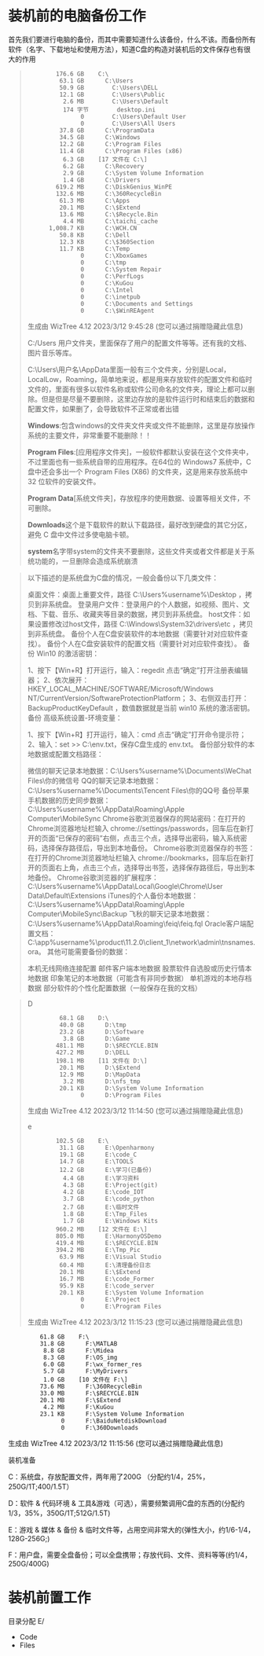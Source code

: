 # 装机前的电脑备份工作

首先我们要进行电脑的备份，而其中需要知道什么该备份，什么不该。而备份所有软件（名字、下载地址和使用方法），知道C盘的构造对装机后的文件保存也有很大的作用

>             176.6 GB    C:\
>              63.1 GB      C:\Users
>              50.9 GB        C:\Users\DELL
>              12.1 GB        C:\Users\Public
>               2.6 MB        C:\Users\Default
>               174 字节        desktop.ini
>                    0        C:\Users\Default User
>                    0        C:\Users\All Users
>              37.8 GB      C:\ProgramData
>              34.5 GB      C:\Windows
>              12.2 GB      C:\Program Files
>              11.4 GB      C:\Program Files (x86)
>               6.3 GB    [17 文件在 C:\]
>               6.2 GB      C:\Recovery
>               2.9 GB      C:\System Volume Information
>               1.4 GB      C:\Drivers
>             619.2 MB      C:\DiskGenius_WinPE
>             132.6 MB      C:\360RecycleBin
>              61.3 MB      C:\Apps
>              20.1 MB      C:\$Extend
>              13.6 MB      C:\$Recycle.Bin
>               4.4 MB      C:\taichi_cache
>           1,008.7 KB      C:\WCH.CN
>              50.8 KB      C:\Dell
>              12.3 KB      C:\$360Section
>              11.7 KB      C:\Temp
>                    0      C:\XboxGames
>                    0      C:\tmp
>                    0      C:\System Repair
>                    0      C:\PerfLogs
>                    0      C:\KuGou
>                    0      C:\Intel
>                    0      C:\inetpub
>                    0      C:\Documents and Settings
>                    0      C:\$WinREAgent
> 生成由 WizTree 4.12 2023/3/12 9:45:28 (您可以通过捐赠隐藏此信息)
>
> C:/Users	用户文件夹，里面保存了用户的配置文件等等。还有我的文档、图片音乐等库。
>
> C:\Users\用户名\AppData里面一般有三个文件夹，分别是Local，LocalLow，Roaming，简单地来说，都是用来存放软件的配置文件和临时文件的，里面有很多以软件名称或软件公司命名的文件夹，理论上都可以删除。但是但是尽量不要删除，这里边存放的是软件运行时和结束后的数据和配置文件，如果删了，会导致软件不正常或者出错
>
> **Windows**:包含windows的文件夹文件夹或文件不能删除，这里是存放操作系统的主要文件，非常重要不能删除！！
>
> **Program Files**:[应用程序文件夹]，一般软件都默认安装在这个文件夹中，不过里面也有一些系统自带的应用程序。在64位的 Windows7 系统中，C 盘中还会多出一个 Program Files (X86) 的文件夹，这是用来存放系统中 32 位软件的安装文件。
>
> **Program Data**[系统文件夹]，存放程序的使用数据、设置等相关文件，不可删除。
>
> **Downloads**这个是下载软件的默认下载路径，最好改到硬盘的其它分区，避免 C 盘中文件过多使电脑卡顿。
>
> **system**名字带system的文件夹不要删除，这些文件夹或者文件都是关于系统功能的，一旦删除会造成系统崩溃



> 以下描述的是系统盘为C盘的情况，一般会备份以下几类文件：
>
> 桌面文件：桌面上重要文件，路径 C:\Users\%username%\Desktop ，拷贝到非系统盘。
> 登录用户文件：登录用户的个人数据，如视频、图片、文档、下载、音乐、收藏夹等目录的数据，拷贝到非系统盘。
> host文件：如果设置修改过host文件，路径 C:\Windows\System32\drivers\etc ，拷贝到非系统盘。
> 备份个人在C盘安装软件的本地数据（需要针对对应软件查找）。
> 备份个人在C盘安装软件的配置文档（需要针对对应软件查找）。
> 备份 Win10 的激活密钥：
>
> 1、按下【Win+R】打开运行，输入：regedit 点击“确定”打开注册表编辑器；
> 2、依次展开：HKEY_LOCAL_MACHINE/SOFTWARE/Microsoft/Windows NT/CurrentVersion/SoftwareProtectionPlatform；
> 3、右侧双击打开：BackupProductKeyDefault ，数值数据就是当前 win10 系统的激活密钥。
> 备份 高级系统设置-环境变量：
>
> 1、按下【Win+R】打开运行，输入：cmd 点击“确定”打开命令提示符；
> 2、输入：set >> C:\env.txt，保存C盘生成的 env.txt。
> 备份部分软件的本地数据或配置文档路径：
>
> 微信的聊天记录本地数据：C:\Users\%username%\Documents\WeChat Files\你的微信号
> QQ的聊天记录本地数据：C:\Users\%username%\Documents\Tencent Files\你的QQ号
> 备份苹果手机数据的历史同步数据：C:\Users\%username%\AppData\Roaming\Apple Computer\MobileSync
> Chrome谷歌浏览器保存的网站密码：在打开的Chrome浏览器地址栏输入 chrome://settings/passwords，回车后在新打开的页面“已保存的密码”右侧，点击三个点，选择导出密码，输入系统密码，选择保存路径后，导出到本地备份。
> Chrome谷歌浏览器保存的书签：在打开的Chrome浏览器地址栏输入 chrome://bookmarks，回车后在新打开的页面右上角，点击三个点，选择导出书签，选择保存路径后，导出到本地备份。
> Chrome谷歌浏览器的扩展程序：C:\Users\%username%\AppData\Local\Google\Chrome\User Data\Default\Extensions
> iTunes的个人备份本地数据：C:\Users\%username%\AppData\Roaming\Apple Computer\MobileSync\Backup
> 飞秋的聊天记录本地数据：C:\Users\%username%\AppData\Roaming\feiq\feiq.fql
> Oracle客户端配置文档：C:\app\%username%\product\11.2.0\client_1\network\admin\tnsnames.ora。
> 其他可能需要备份的数据：
>
> 本机无线网络连接配置
> 邮件客户端本地数据
> 股票软件自选股或历史行情本地数据
> 印象笔记的本地数据（可能含有非同步数据）
> 单机游戏的本地存档数据
> 部分软件的个性化配置数据（一般保存在我的文档）



> D
>
>              68.1 GB    D:\
>              40.0 GB      D:\tmp
>              23.2 GB      D:\Software
>               3.8 GB      D:\Game
>             481.1 MB      D:\$RECYCLE.BIN
>             427.2 MB      D:\DELL
>             198.1 MB    [11 文件在 D:\]
>              20.1 MB      D:\$Extend
>              12.9 MB      D:\MapData
>               3.2 MB      D:\nfs_tmp
>              20.1 KB      D:\System Volume Information
>                    0      D:\Program Files
> 生成由 WizTree 4.12 2023/3/12 11:14:50 (您可以通过捐赠隐藏此信息)
>
> e
>
>             102.5 GB    E:\
>              31.1 GB      E:\Openharmony
>              19.1 GB      E:\code_C
>              14.7 GB      E:\TOOLS
>              12.2 GB      E:\学习(已备份)
>               4.4 GB      E:\学习资料
>               4.3 GB      E:\Project(git)
>               4.2 GB      E:\code_IOT
>               3.7 GB      E:\code_python
>               2.7 GB      E:\临时文件
>               1.8 GB      E:\Tmp_Files
>               1.7 GB      E:\Windows Kits
>             960.2 MB    [12 文件在 E:\]
>             805.0 MB      E:\HarmonyOSDemo
>             419.4 MB      E:\$RECYCLE.BIN
>             394.2 MB      E:\Tmp_Pic
>              63.9 MB      E:\Visual Studio
>              60.4 MB      E:\清理备份日志
>              20.1 MB      E:\$Extend
>              16.7 MB      E:\code_Former
>              95.9 KB      E:\code_server
>              20.1 KB      E:\System Volume Information
>                    0      E:\Project
>                    0      E:\Program Files
> 生成由 WizTree 4.12 2023/3/12 11:15:23 (您可以通过捐赠隐藏此信息)

             61.8 GB    F:\
             31.8 GB      F:\MATLAB
              8.8 GB      F:\Midea
              8.3 GB      F:\OS_img
              6.0 GB      F:\wx_former_res
              5.7 GB      F:\MyDrivers
              1.0 GB    [10 文件在 F:\]
             73.6 MB      F:\360RecycleBin
             33.0 MB      F:\$RECYCLE.BIN
             20.1 MB      F:\$Extend
              4.2 MB      F:\KuGou
             23.1 KB      F:\System Volume Information
                   0      F:\BaiduNetdiskDownload
                   0      F:\360Downloads
生成由 WizTree 4.12 2023/3/12 11:15:56 (您可以通过捐赠隐藏此信息)





装机准备

C：系统盘，存放配置文件，两年用了200G （分配约1/4，25%，250G/1T;400/1.5T）

D：软件 & 代码环境 & 工具&游戏（可选），需要频繁调用C盘的东西的(分配约1/3，35%，350G/1T;512G/1.5T)

E：游戏 & 媒体 & 备份 & 临时文件等，占用空间非常大的(弹性大小，约1/6-1/4，128G-256G;)

F：用户盘，需要全盘备份；可以全盘携带；存放代码、文件、资料等等(约1/4，250G/400G)





# 装机前置工作


目录分配
E/
- Code
- Files